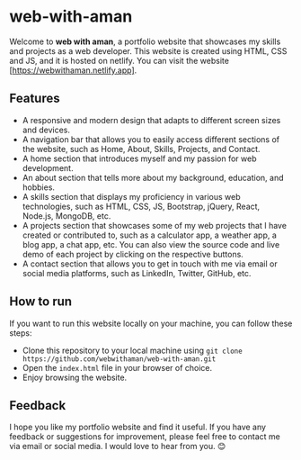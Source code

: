 # web-with-aman

Welcome to **web with aman**, a portfolio website that showcases my skills and projects as a web developer. This website is created using HTML, CSS and JS, and it is hosted on netlify. You can visit the website [https://webwithaman.netlify.app].

## Features

- A responsive and modern design that adapts to different screen sizes and devices.
- A navigation bar that allows you to easily access different sections of the website, such as Home, About, Skills, Projects, and Contact.
- A home section that introduces myself and my passion for web development.
- An about section that tells more about my background, education, and hobbies.
- A skills section that displays my proficiency in various web technologies, such as HTML, CSS, JS, Bootstrap, jQuery, React, Node.js, MongoDB, etc.
- A projects section that showcases some of my web projects that I have created or contributed to, such as a calculator app, a weather app, a blog app, a chat app, etc. You can also view the source code and live demo of each project by clicking on the respective buttons.
- A contact section that allows you to get in touch with me via email or social media platforms, such as LinkedIn, Twitter, GitHub, etc.

## How to run

If you want to run this website locally on your machine, you can follow these steps:

- Clone this repository to your local machine using `git clone https://github.com/webwithaman/web-with-aman.git`
- Open the `index.html` file in your browser of choice.
- Enjoy browsing the website.

## Feedback

I hope you like my portfolio website and find it useful. If you have any feedback or suggestions for improvement, please feel free to contact me via email or social media. I would love to hear from you. 😊
